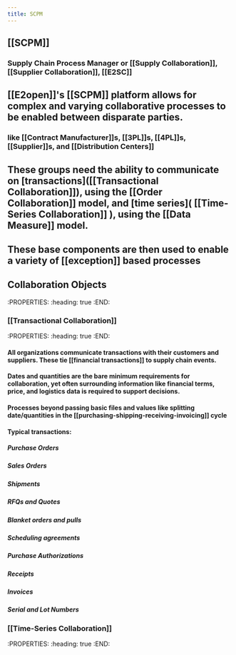 ```yaml
---
title: SCPM
---
```


## [[SCPM]]
### Supply Chain Process Manager or [[Supply Collaboration]], [[Supplier Collaboration]], [[E2SC]]
## [[E2open]]'s [[SCPM]] platform allows for complex and varying collaborative processes to be enabled between disparate parties.
### like [[Contract Manufacturer]]s, [[3PL]]s, [[4PL]]s, [[Supplier]]s, and [[Distribution Centers]]
## These groups need the ability to communicate on [transactions]([[Transactional Collaboration]]), using the [[Order Collaboration]] model, and [time series]( [[Time-Series Collaboration]] ), using the [[Data Measure]] model.
## These base components are then used to enable a variety of [[exception]] based processes
## Collaboration Objects
:PROPERTIES:
:heading: true
:END:
### [[Transactional Collaboration]]
:PROPERTIES:
:heading: true
:END:
#### All organizations communicate transactions with their customers and suppliers. These tie [[financial transactions]] to supply chain events.
#### Dates and quantities are the bare minimum requirements for collaboration, yet often surrounding information like financial terms, price, and logistics data is required to support decisions.
#### Processes beyond passing basic files and values like splitting date/quantities in the [[purchasing-shipping-receiving-invoicing]] cycle
#### Typical transactions:
##### Purchase Orders
##### Sales Orders
##### Shipments
##### RFQs and Quotes
##### Blanket orders and pulls
##### Scheduling agreements
##### Purchase Authorizations
##### Receipts
##### Invoices
##### Serial and Lot Numbers
####
### [[Time-Series Collaboration]]
:PROPERTIES:
:heading: true
:END:
####

